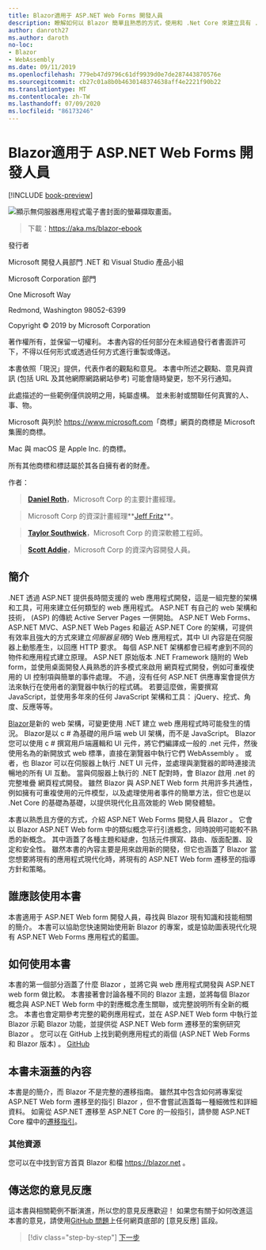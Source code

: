 ```yaml
---
title: Blazor適用于 ASP.NET Web Forms 開發人員
description: 瞭解如何以 Blazor 簡單且熟悉的方式，使用和 .Net Core 來建立具有 .net 的完整堆疊 web 應用程式。
author: danroth27
ms.author: daroth
no-loc:
- Blazor
- WebAssembly
ms.date: 09/11/2019
ms.openlocfilehash: 779eb47d9796c61df9939d0e7de287443870576e
ms.sourcegitcommit: cb27c01a8b0b4630148374638aff4e2221f90b22
ms.translationtype: MT
ms.contentlocale: zh-TW
ms.lasthandoff: 07/09/2020
ms.locfileid: "86173246"
---
```

# <a name="blazor-for-aspnet-web-forms-developers"></a>Blazor適用于 ASP.NET Web Forms 開發人員

[!INCLUDE [book-preview](../../../includes/book-preview.md)]

![顯示無伺服器應用程式電子書封面的螢幕擷取畫面。](./media/index/blazor-for-web-forms-developers-cover.png)

> 下載：<https://aka.ms/blazor-ebook>

發行者

Microsoft 開發人員部門 .NET 和 Visual Studio 產品小組

Microsoft Corporation 部門

One Microsoft Way

Redmond, Washington 98052-6399

Copyright © 2019 by Microsoft Corporation

著作權所有，並保留一切權利。 本書內容的任何部分在未經過發行者書面許可下，不得以任何形式或透過任何方式進行重製或傳送。

本書依照「現況」提供，代表作者的觀點和意見。 本書中所述之觀點、意見與資訊 (包括 URL 及其他網際網路網站參考) 可能會隨時變更，恕不另行通知。

此處描述的一些範例僅供說明之用，純屬虛構。 並未影射或關聯任何真實的人、事、物。

Microsoft 與列於 <https://www.microsoft.com>「商標」網頁的商標是 Microsoft 集團的商標。

Mac 與 macOS 是 Apple Inc. 的商標。

所有其他商標和標誌屬於其各自擁有者的財產。

作者：

> **[Daniel Roth](https://github.com/danroth27)**，Microsoft Corp 的主要計畫經理。

> Microsoft Corp 的資深計畫經理**[Jeff Fritz](https://github.com/csharpfritz)**。

> **[Taylor Southwick](https://github.com/twsouthwick)**，Microsoft Corp 的資深軟體工程師。

> **[Scott Addie](https://github.com/scottaddie)**，Microsoft Corp 的資深內容開發人員。

## <a name="introduction"></a>簡介

.NET 透過 ASP.NET 提供長時間支援的 web 應用程式開發，這是一組完整的架構和工具，可用來建立任何類型的 web 應用程式。 ASP.NET 有自己的 web 架構和技術， (ASP) 的傳統 Active Server Pages 一併開始。 ASP.NET Web Forms、ASP.NET MVC、ASP.NET Web Pages 和最近 ASP.NET Core 的架構，可提供有效率且強大的方式來建立*伺服器呈現*的 Web 應用程式，其中 UI 內容是在伺服器上動態產生，以回應 HTTP 要求。 每個 ASP.NET 架構都會已經考慮到不同的物件和應用程式建立原理。 ASP.NET 原始版本 .NET Framework 隨附的 Web form，並使用桌面開發人員熟悉的許多模式來啟用 網頁程式開發，例如可重複使用的 UI 控制項與簡單的事件處理。 不過，沒有任何 ASP.NET 供應專案會提供方法來執行在使用者的瀏覽器中執行的程式碼。 若要這麼做，需要撰寫 JavaScript，並使用多年來的任何 JavaScript 架構和工具： jQuery、挖式、角度、反應等等。

[Blazor](https://blazor.net)是新的 web 架構，可變更使用 .NET 建立 web 應用程式時可能發生的情況。 Blazor是以 c # 為基礎的用戶端 web UI 架構，而不是 JavaScript。 Blazor您可以使用 c # 撰寫用戶端邏輯和 UI 元件，將它們編譯成一般的 .net 元件，然後使用名為的新開放式 web 標準，直接在瀏覽器中執行它們 WebAssembly 。 或者，也 Blazor 可以在伺服器上執行 .NET UI 元件，並處理與瀏覽器的即時連接流暢地的所有 UI 互動。 當與伺服器上執行的 .NET 配對時，會 Blazor 啟用 .net 的完整堆疊 網頁程式開發。 雖然 Blazor 與 ASP.NET Web form 共用許多共通性，例如擁有可重複使用的元件模型，以及處理使用者事件的簡單方法，但它也是以 .Net Core 的基礎為基礎，以提供現代化且高效能的 Web 開發體驗。

本書以熟悉且方便的方式，介紹 ASP.NET Web Forms 開發人員 Blazor 。 它會以 Blazor ASP.NET Web form 中的類似概念平行引進概念，同時說明可能較不熟悉的新概念。 其中涵蓋了各種主題和疑慮，包括元件撰寫、路由、版面配置、設定和安全性。 雖然本書的內容主要是用來啟用新的開發，但它也涵蓋了 Blazor 當您想要將現有的應用程式現代化時，將現有的 ASP.NET Web form 遷移至的指導方針和策略。

## <a name="who-should-use-the-book"></a>誰應該使用本書

本書適用于 ASP.NET Web form 開發人員，尋找與 Blazor 現有知識和技能相關的簡介。 本書可以協助您快速開始使用新 Blazor 的專案，或是協助圖表現代化現有 ASP.NET Web Forms 應用程式的藍圖。

## <a name="how-to-use-the-book"></a>如何使用本書

本書的第一個部分涵蓋了什麼 Blazor ，並將它與 web 應用程式開發與 ASP.NET web form 做比較。 本書接著會討論各種不同的 Blazor 主題，並將每個 Blazor 概念與 ASP.NET Web form 中的對應概念產生關聯，或完整說明所有全新的概念。 本書也會定期參考完整的範例應用程式，並在 ASP.NET Web form 中執行並 Blazor 示範 Blazor 功能，並提供從 ASP.NET Web form 遷移至的案例研究 Blazor 。 您可以在 GitHub 上找到範例應用程式的兩個 (ASP.NET Web Forms 和 Blazor 版本) 。 [GitHub](https://github.com/dotnet-architecture/eshoponblazor)

## <a name="what-this-book-doesnt-cover"></a>本書未涵蓋的內容

本書是的簡介，而 Blazor 不是完整的遷移指南。 雖然其中包含如何將專案從 ASP.NET Web form 遷移至的指引 Blazor ，但不會嘗試涵蓋每一種細微性和詳細資料。 如需從 ASP.NET 遷移至 ASP.NET Core 的一般指引，請參閱 ASP.NET Core 檔中的[遷移指引](https://docs.microsoft.com/aspnet/core/migration/proper-to-2x/)。

### <a name="additional-resources"></a>其他資源

您可以在中找到官方首頁 Blazor 和檔 <https://blazor.net> 。

## <a name="send-your-feedback"></a>傳送您的意見反應

這本書與相關範例不斷演進，所以您的意見反應歡迎！ 如果您有關于如何改進這本書的意見，請使用[GitHub 問題](https://github.com/dotnet/docs/issues)上任何網頁底部的 [意見反應] 區段。

>[!div class="step-by-step"]
>[下一步](introduction.md)
